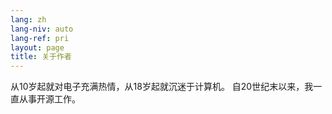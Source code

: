```yaml
---
lang: zh
lang-niv: auto
lang-ref: pri
layout: page
title: 关于作者
---
```


从10岁起就对电子充满热情，从18岁起就沉迷于计算机。
自20世纪末以来，我一直从事开源工作。
